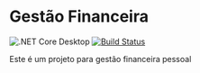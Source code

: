 # Gestão Financeira

![.NET Core Desktop](https://github.com/tgspn/gestao-financeira-doo/workflows/.NET%20Core%20Desktop/badge.svg)
[![Build Status](https://dev.azure.com/tiagospana/gestao-financeira-doo/_apis/build/status/tgspn.gestao-financeira-doo?branchName=master)](https://dev.azure.com/tiagospana/gestao-financeira-doo/_build/latest?definitionId=1&branchName=master)

Este é um projeto para gestão financeira pessoal
